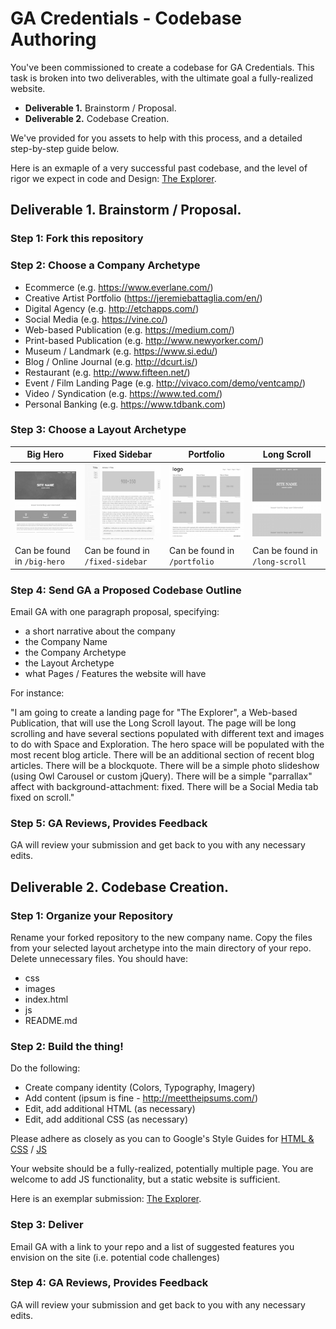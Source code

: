 # GA Credentials - Codebase Authoring

You've been commissioned to create a codebase for GA Credentials. This task is broken into two deliverables, with the ultimate goal a fully-realized website. 

- **Deliverable 1.** Brainstorm / Proposal. 
- **Deliverable 2.** Codebase Creation.

We've provided for you assets to help with this process, and a detailed step-by-step guide below.

Here is an exmaple of a very successful past codebase, and the level of rigor we expect in code and Design:
[The Explorer](https://github.com/ga-credentials/AssessmentAuthoring/raw/codebase/explorer.zip).

## Deliverable 1. Brainstorm / Proposal. 

### Step 1: Fork this repository

### Step 2: Choose a Company Archetype
* Ecommerce (e.g. https://www.everlane.com/)
* Creative Artist Portfolio (https://jeremiebattaglia.com/en/)
* Digital Agency (e.g. http://etchapps.com/)
* Social Media (e.g. https://vine.co/)
* Web-based Publication (e.g. https://medium.com/) 
* Print-based Publication (e.g. http://www.newyorker.com/)
* Museum / Landmark (e.g. https://www.si.edu/)
* Blog / Online Journal (e.g. http://dcurt.is/)
* Restaurant (e.g. http://www.fifteen.net/)
* Event / Film Landing Page (e.g. http://vivaco.com/demo/ventcamp/)
* Video / Syndication (e.g. https://www.ted.com/)
* Personal Banking (e.g. https://www.tdbank.com)

### Step 3: Choose a Layout Archetype

| Big Hero | Fixed Sidebar | Portfolio | Long Scroll | 
| -------- | ------------- | --------- | --------- |
| ![Big Hero](layouts/big-hero.png) | ![Fixed Sidebar](layouts/fixed-sidebar.png) | ![Portfolio](layouts/portfolio.png) | ![Long Scroll](layouts/long-scroll.png) |
| Can be found in `/big-hero` | Can be found in `/fixed-sidebar` | Can be found in `/portfolio` | Can be found in `/long-scroll` | 

### Step 4: Send GA a Proposed Codebase Outline

Email GA with one paragraph proposal, specifying:

- a short narrative about the company
- the Company Name 
- the Company Archetype
- the Layout Archetype
- what Pages / Features the website will have

For instance: 

"I am going to create a landing page for "The Explorer", a Web-based Publication, that will use the Long Scroll layout. The page will be long scrolling and have several sections populated with different text and images to do with Space and Exploration. The hero space will be populated with the most recent blog article. There will be an additional section of recent blog articles. There will be a blockquote. There will be a simple photo slideshow (using Owl Carousel or custom jQuery). There will be a simple "parrallax" affect with background-attachment: fixed. There will be a Social Media tab fixed on scroll."

### Step 5: GA Reviews, Provides Feedback

GA will review your submission and get back to you with any necessary edits.

## Deliverable 2. Codebase Creation.

### Step 1: Organize your Repository

Rename your forked repository to the new company name. Copy the files from your selected layout archetype into the main directory of your repo. Delete unnecessary files. You should have:

- css
- images
- index.html
- js
- README.md

### Step 2: Build the thing!

Do the following:

- Create company identity (Colors, Typography, Imagery)
- Add content (ipsum is fine - http://meettheipsums.com/)
- Edit, add additional HTML (as necessary)
- Edit, add additional CSS (as necessary)

Please adhere as closely as you can to Google's Style Guides for [HTML & CSS](https://google.github.io/styleguide/htmlcssguide.xml) / [JS](https://google.github.io/styleguide/javascriptguide.xml)

Your website should be a fully-realized, potentially multiple page. You are welcome to add JS functionality, but a static website is sufficient.

Here is an exemplar submission: [The Explorer](https://github.com/ga-credentials/AssessmentAuthoring/raw/codebase/explorer.zip).

### Step 3: Deliver

Email GA with a link to your repo and a list of suggested features you envision on the site (i.e. potential code challenges)

### Step 4: GA Reviews, Provides Feedback

GA will review your submission and get back to you with any necessary edits.

